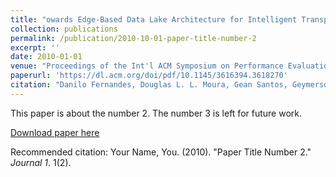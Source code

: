 ```yaml
---
title: "owards Edge-Based Data Lake Architecture for Intelligent Transportation System"
collection: publications
permalink: /publication/2010-10-01-paper-title-number-2
excerpt: ''
date: 2010-01-01
venue: "Proceedings of the Int'l ACM Symposium on Performance Evaluation of Wireless Ad Hoc, Sensor, & Ubiquitous Networks (PE-WASUN '23)"
paperurl: 'https://dl.acm.org/doi/pdf/10.1145/3616394.3618270'
citation: "Danilo Fernandes, Douglas L. L. Moura, Gean Santos, Geymerson S. Ramos, Fabiane Queiroz, and Andre L. L. Aquino. 2023. Towards Edge-Based Data Lake Architecture for Intelligent Transportation System. In Proceedings of the Int'l ACM Symposium on Performance Evaluation of Wireless Ad Hoc, Sensor, & Ubiquitous Networks (PE-WASUN '23). Association for Computing Machinery, New York, NY, USA, 1–8. https://doi.org/10.1145/3616394.3618270"
---
```

This paper is about the number 2. The number 3 is left for future work.

[Download paper here](https://dl.acm.org/doi/pdf/10.1145/3616394.3618270)

Recommended citation: Your Name, You. (2010). "Paper Title Number 2." <i>Journal 1</i>. 1(2).
<!-- 
---
title: "Towards Edge-Based Data Lake Architecture for Intelligent Transportation System"
collection: publications
permalink: /publication/2009-10-01-paper-title-number-1
excerpt: ''
date: 2023-30-10
venue: "Proceedings of the Int'l ACM Symposium on Performance Evaluation of Wireless Ad Hoc, Sensor, & Ubiquitous Networks (PE-WASUN '23)"
paperurl: 'https://dl.acm.org/doi/pdf/10.1145/3616394.3618270'
citation: "Danilo Fernandes, Douglas L. L. Moura, Gean Santos, Geymerson S. Ramos, Fabiane Queiroz, and Andre L. L. Aquino. 2023. Towards Edge-Based Data Lake Architecture for Intelligent Transportation System. In Proceedings of the Int'l ACM Symposium on Performance Evaluation of Wireless Ad Hoc, Sensor, & Ubiquitous Networks (PE-WASUN '23). Association for Computing Machinery, New York, NY, USA, 1–8. https://doi.org/10.1145/3616394.3618270"
--- -->